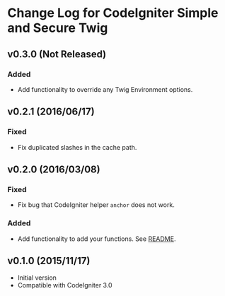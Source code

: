 # Change Log for CodeIgniter Simple and Secure Twig

## v0.3.0 (Not Released)

### Added

* Add functionality to override any Twig Environment options.

## v0.2.1 (2016/06/17)

### Fixed

* Fix duplicated slashes in the cache path.

## v0.2.0 (2016/03/08)

### Fixed

* Fix bug that CodeIgniter helper `anchor` does not work.

### Added

* Add functionality to add your functions. See [README](README.md#adding-your-functions).

## v0.1.0 (2015/11/17)

* Initial version
* Compatible with CodeIgniter 3.0
